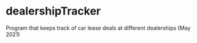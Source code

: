 # dealershipTracker
Program that keeps track of car lease deals at different dealerships (May 2021)
